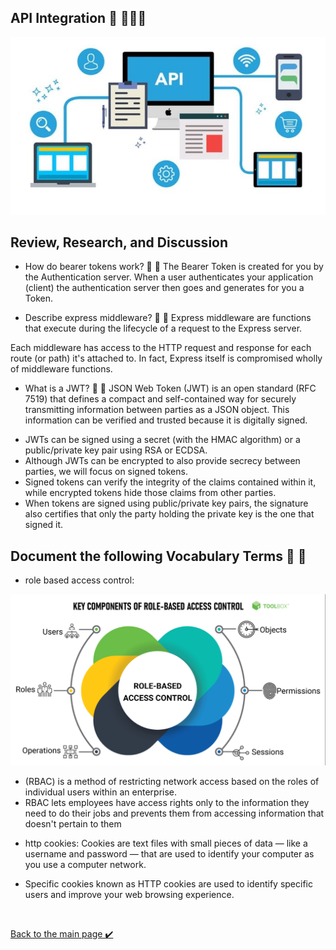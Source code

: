 ## API Integration 👋 👩🏻‍💻

![img](./assest/B9A725BC-72EB-45C7-94E2-0A7AEC48F198.jpeg)

## Review, Research, and Discussion

* How do bearer tokens work? 👀 📝
The Bearer Token is created for you by the Authentication server. When a user authenticates your application (client) the authentication server then goes and generates for you a Token.

* Describe express middleware? 👀 📝
Express middleware are functions that execute during the lifecycle of a request to the Express server.

Each middleware has access to the HTTP request and response for each route (or path) it's attached to. 
In fact, Express itself is compromised wholly of middleware functions.

* What is a JWT? 👀 📝
JSON Web Token (JWT) is an open standard (RFC 7519) that defines a compact and self-contained way for securely 
transmitting information between parties as a JSON object.
This information can be verified and trusted because it is digitally signed.

- JWTs can be signed using a secret (with the HMAC algorithm) or a public/private key pair using RSA or ECDSA. 
- Although JWTs can be encrypted to also provide secrecy between parties, we will focus on signed tokens.
- Signed tokens can verify the integrity of the claims contained within it, while encrypted tokens hide those claims from other parties.
- When tokens are signed using public/private key pairs, 
the signature also certifies that only the party holding the private key is the one that signed it.


## Document the following Vocabulary Terms 👀 📝

* role based access control: 

![img](./assest/role.png)

- (RBAC) is a method of restricting network access based on the roles of individual 
users within an enterprise.
- RBAC lets employees have access rights only to the information they need to do their 
jobs and prevents them from accessing information that doesn't pertain to them

* http cookies: 
Cookies are text files with small pieces of data — like a username and password — 
that are used to identify your computer as you use a computer network.

- Specific cookies known as HTTP cookies are used to identify specific users and improve your web browsing experience.



<br>

[Back to the main page  ✔️](README.md)
